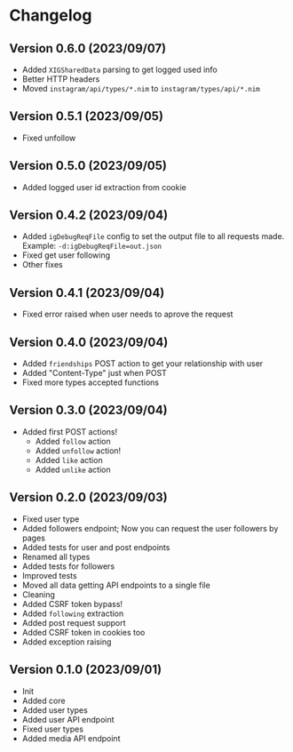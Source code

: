 # Changelog

## Version 0.6.0 (2023/09/07)

- Added `XIGSharedData` parsing to get logged used info
- Better HTTP headers
- Moved `instagram/api/types/*.nim` to `instagram/types/api/*.nim`

## Version 0.5.1 (2023/09/05)

- Fixed unfollow

## Version 0.5.0 (2023/09/05)

- Added logged user id extraction from cookie

## Version 0.4.2 (2023/09/04)

- Added `igDebugReqFile` config to set the output file to all requests made. Example: `-d:igDebugReqFile=out.json`
- Fixed get user following
- Other fixes

## Version 0.4.1 (2023/09/04)

- Fixed error raised when user needs to aprove the request

## Version 0.4.0 (2023/09/04)

- Added `friendships` POST action to get your relationship with user
- Added "Content-Type" just when POST
- Fixed more types accepted functions

## Version 0.3.0 (2023/09/04)

- Added first POST actions!
  - Added `follow` action
  - Added `unfollow` action!
  - Added `like` action
  - Added `unlike` action

## Version 0.2.0 (2023/09/03)

- Fixed user type
- Added followers endpoint; Now you can request the user followers by pages
- Added tests for user and post endpoints
- Renamed all types
- Added tests for followers
- Improved tests
- Moved all data getting API endpoints to a single file
- Cleaning
- Added CSRF token bypass!
- Added `following` extraction
- Added post request support
- Added CSRF token in cookies too
- Added exception raising

## Version 0.1.0 (2023/09/01)

- Init
- Added core
- Added user types
- Added user API endpoint
- Fixed user types
- Added media API endpoint

